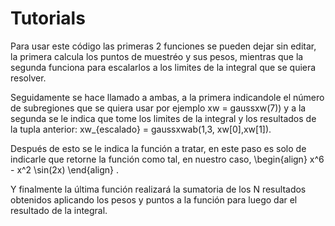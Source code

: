 # Tutorials

Para usar este código las primeras 2 funciones se pueden dejar sin editar, la primera calcula los puntos de muestréo y sus pesos, mientras que la segunda funciona para escalarlos a los limites de la integral que se quiera resolver.

Seguidamente se hace llamado a ambas, a la primera indicandole el número de subregiones que se quiera usar 
por ejemplo xw = gaussxw(7)) y a la segunda se le indica que tome los limites de la integral y los resultados de la tupla anterior: xw_{escalado} = gaussxwab(1,3, xw[0],xw[1]).

Después de esto se le indica la función a tratar, en este paso es solo de indicarle que retorne la función como tal, en nuestro caso, \begin{align}   x^6 - x^2 \sin(2x)  \end{align} .
 
Y finalmente la última función realizará la sumatoria de los N resultados obtenidos aplicando los pesos y puntos a la función para luego dar el resultado de la integral.
